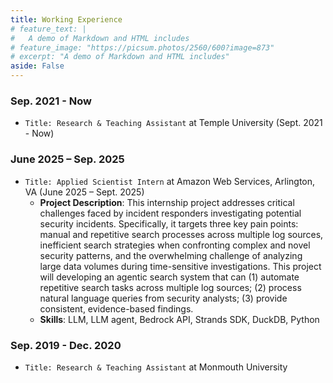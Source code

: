 ```yaml
---
title: Working Experience
# feature_text: |
#   A demo of Markdown and HTML includes
# feature_image: "https://picsum.photos/2560/600?image=873"
# excerpt: "A demo of Markdown and HTML includes"
aside: False
---
```


### Sep. 2021 - Now

- `Title: Research & Teaching Assistant` at Temple University (Sept. 2021 - Now)


### June 2025 – Sep. 2025

- `Title: Applied Scientist Intern` at Amazon Web Services, Arlington, VA (June 2025 – Sept. 2025)                                                          	          		
  - **Project Description**: This internship project addresses critical challenges faced by incident responders investigating potential security incidents. Specifically, it targets three key pain points: manual and repetitive search processes across multiple log sources, inefficient search strategies when confronting complex and novel security patterns, and the overwhelming challenge of analyzing large data volumes during time-sensitive investigations. This project will developing an agentic search system that can (1) automate repetitive search tasks across multiple log sources; (2) process natural language queries from security analysts; (3) provide consistent, evidence-based findings.
  - **Skills**: LLM, LLM agent, Bedrock API, Strands SDK, DuckDB, Python

### Sep. 2019 - Dec. 2020

- `Title: Research & Teaching Assistant` at Monmouth University


